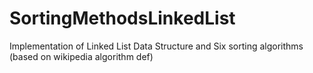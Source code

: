 # SortingMethodsLinkedList
Implementation of Linked List Data Structure and Six sorting algorithms (based on wikipedia algorithm def)
